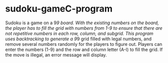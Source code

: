 # sudoku-gameC-program

Sudoku is a game on a 9*9 board. With the existing numbers on the board, the player has to fill the grid with numbers from 1-9 to ensure that 
there are not repetitive numbers in each row, column, and subgrid.
This program uses backtracking to generate a 9*9 grid filled with legal numbers, and remove several numbers randomly for the players to figure out.
Players can enter the numbers (1-9) and the row and column letter (A-I) to fill the grid.
If the move is illegal, an error message will display.
